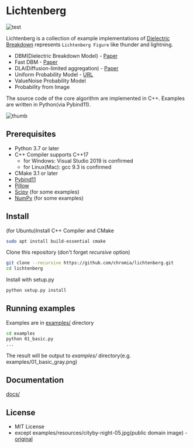 # Lichtenberg

![test](https://github.com/chromia/lichtenberg/workflows/test/badge.svg)

Lichtenberg is a collection of example implementations of [Dielectric Breakdown](https://en.wikipedia.org/wiki/Electrical_breakdown) represents `Lichtenberg Figure` like thunder and lightning.


 - DBM(Dielectric Breakdown Model) - [Paper](https://journals.aps.org/prl/abstract/10.1103/PhysRevLett.52.1033)
 - Fast DBM - [Paper](http://gamma.cs.unc.edu/FRAC/)
 - DLA(Diffusion-limited aggregation) - [Paper](https://journals.aps.org/prl/abstract/10.1103/PhysRevLett.47.1400)
 - Uniform Probability Model - [URL](http://lazylifeeasyexit.blog67.fc2.com/blog-entry-53.html)
 - ValueNoise Probability Model
 - Probability from Image
 
 The source code of the core algorithm are implemented in C++. Examples are written in Python(via Pybind11).
 
 ![thumb](https://user-images.githubusercontent.com/6506891/88478910-d4bdd780-cf86-11ea-873c-7355a6ab8b55.png)
 
## Prerequisites
 
  - Python 3.7 or later
  - C++ Compiler supports C++17
    - for Windows: Visual Studio 2019 is confirmed
    - for Linux(Mac): gcc 9.3 is confirmed
  - CMake 3.1 or later
  - [Pybind11](https://github.com/pybind/pybind11)
  - [Pillow](https://pillow.readthedocs.io/en/stable/)
  - [Scipy](https://www.scipy.org/) (for some examples)
  - [NumPy](https://numpy.org/) (for some examples)
 
## Install
 

(for Ubuntu)Install C++ Compiler and CMake
```bash
sudo apt install build-essential cmake
```

Clone this repository (don't forget *recursive* option)

```bash
git clone --recursive https://github.com/chromia/lichtenberg.git
cd lichtenberg
```

Install with setup.py

```bash
python setup.py install
```

## Running examples

Examples are in [examples/](https://github.com/chromia/lichtenberg/tree/master/examples) directory

```bash
cd examples
python 01_basic.py
...
```

The result will be output to *examples/* directory(e.g. examples/01_basic_gray.png)
 
## Documentation

[docs/](https://github.com/chromia/lichtenberg/tree/master/docs)
 
## License

- MIT License
- except examples/resources/cityby-night-05.jpg(public domain image) - [original](https://www.publicdomainpictures.net/en/view-image.php?image=149940&picture=city-by-night-05)